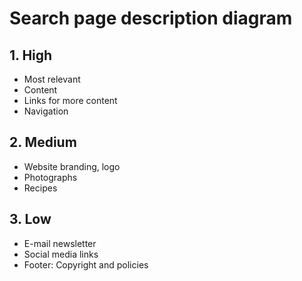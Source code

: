 # Search page description diagram

## 1. High

- Most relevant 
- Content
- Links for more content
- Navigation

## 2. Medium

- Website branding, logo
- Photographs
- Recipes

## 3. Low

- E-mail newsletter
- Social media links
- Footer: Copyright and policies